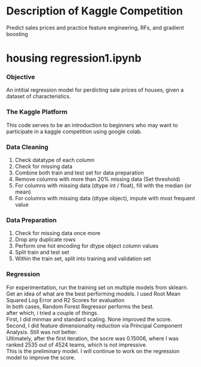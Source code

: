 # Description of Kaggle Competition
Predict sales prices and practice feature engineering, RFs, and gradient boosting

# housing regression1.ipynb
### Objective
An intitial regression model for perdicting sale prices of houses, given a dataset of characteristics.
### The Kaggle Platform
This code serves to be an introduction to beginners who may want to participate in a kaggle competition using google colab.
### Data Cleaning 
1. Check datatype of each column<br />
2. Check for missing data<br />
3. Combine both train and test set for data preparation<br />
4. Remove columns with more than 20% missing data (Set threshold)<br />
5. For columns with missing data (dtype int / float), fill with the median (or mean)<br />
6. For columns with missing data (dtype object), impute with most frequent value<br />

### Data Preparation
1. Check for missing data once more<br />
2. Drop any duplicate rows<br />
3. Perform one hot encoding for dtype object column values<br />
4. Split train and test set<br />
5. Within the train set, split into training and validation set<br />

### Regression
For experimentation, run the training set on multiple models from sklearn.<br />
Get an idea of what are the best performing models. I used Root Mean Squared Log Error and R2 Scores for evaluation<br />
In both cases, Random Forest Regressor performs the best.<br />
after which, i tried a couple of things.<br />
First, I did minmax and standard scaling. None improved the score.<br />
Second, I did feature dimensionality reduction via Principal Component Analysis. Still was not better.<br />
Ultimately, after the first iteration, the socre was 0.15006, where I was ranked 2535 out of 4524 teams, which is not impressive.<br />
This is the preliminary model. I will continue to work on the regression model to improve the score.<br />
